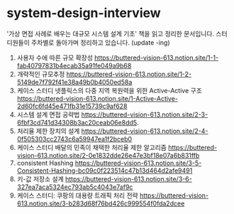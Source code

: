 # system-design-interview
'가상 면접 사례로 배우는 대규모 시스템 설계 기초' 책을 읽고 정리한 문서입니다.
스터디원들이 주차별로 돌아가며 정리하고 있습니다. (update -ing)

1. 사용자 수에 따른 규모 확장성 https://buttered-vision-613.notion.site/1-1-fab40797831b4ecab35a91fe049a9b68
2. 개략적인 규모추정 https://buttered-vision-613.notion.site/1-2-5149de7f792f41e38a49b0b4050ed58a
3. 케이스 스터디 넷플릭스의 다중 지역 복원력을 위한 Active-Active 구조 https://buttered-vision-613.notion.site/1-Active-Active-2d60fc6fd45e471fb31e15739c9af628
4. 시스템 설계 면접 공략법 https://buttered-vision-613.notion.site/2-3-6fbf3cd741d34308b3ac20ceab06e8dd5.
5. 처리율 제한 장치의 설계 https://buttered-vision-613.notion.site/2-4-0f505303cc2743c6a59947ea1f2bceb0
6. 케이스 스터디 배달의 민족이 채택한 처리율 제한 알고리즘 https://buttered-vision-613.notion.site/2-0e1832dde26e47e3bf18e07a6b831ffb
7. consistent Hashing https://buttered-vision-613.notion.site/3-5-Consistent-Hashing-bc09c0f223514c47b13d464d2afe9491
8. 키-값 저장소 설계 https://buttered-vision-613.notion.site/3-6-327ea7aca5324ec793ab5c4043e7af9c
9. 케이스 스터디: 쿠팡의 대용량 트래픽 처리 전략 https://buttered-vision-613.notion.site/3-b283d68f76bd426c999554f0fda2dcee

